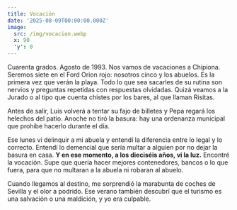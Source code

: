```yaml
---
title: Vocación
date: '2025-08-09T00:00:00.000Z'
image:
  src: /img/vocacion.webp
  x: 90
  'y': 0
---
```

Cuarenta grados. Agosto de 1993. Nos vamos de vacaciones a Chipiona. Seremos
siete en el Ford Orion rojo: nosotros cinco y los abuelos. Es la primera vez que
verán la playa. Todo lo que sea sacarles de su rutina son nervios y preguntas
repetidas con respuestas olvidadas. Quizá veamos a la Jurado o al tipo que
cuenta chistes por los bares, al que llaman Risitas.

Antes de salir, Luis volverá a tentar su fajo de billetes y Pepa regará los
helechos del patio. Anoche no tiró la basura: hay una ordenanza municipal que
prohíbe hacerlo durante el día.

Ese lunes vi delinquir a mi abuela y entendí la diferencia entre lo legal y lo
correcto. Entendí lo demencial que sería multar a alguien por no dejar la basura
en casa. **Y en ese momento, a los dieciséis años, vi la luz.** Encontré la
vocación. Supe que quería hacer mejores contenedores, bancos o lo que fuera,
para que no multaran a la abuela ni robaran al abuelo.

Cuando llegamos al destino, me sorprendió la marabunta de coches de Sevilla y el
olor a podrido. Ese verano también descubrí que el turismo es una salvación o
una maldición, y yo era culpable.
